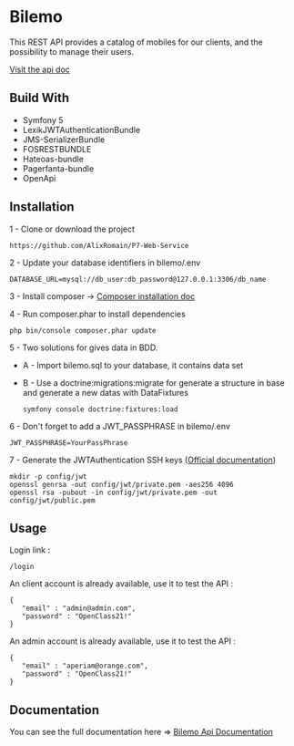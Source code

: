 # Bilemo




This REST API provides a catalog of mobiles for our clients, and the possibility to manage their users.

[Visit the api doc](https://bilemo.tabaz.fr/api/doc)

## Build With

- Symfony 5
- LexikJWTAuthenticationBundle
- JMS-SerializerBundle
- FOSRESTBUNDLE
- Hateoas-bundle
- Pagerfanta-bundle
- OpenApi


## Installation

1 - Clone or download the project

```https://github.com/AlixRomain/P7-Web-Service```

2 - Update your database identifiers in bilemo/.env

````DATABASE_URL=mysql://db_user:db_password@127.0.0.1:3306/db_name````

3 - Install composer -> [Composer installation doc](https://getcomposer.org/download/)

4 - Run composer.phar to install dependencies

```php bin/console composer.phar update```

5 - Two solutions for gives data in BDD.

- A - Import bilemo.sql to your database, it contains data set
- B - Use a doctrine:migrations:migrate for generate  a structure in base and generate a new datas with  DataFixtures
  
  ````symfony console doctrine:fixtures:load````


6 - Don't forget to add a JWT_PASSPHRASE in bilemo/.env

```JWT_PASSPHRASE=YourPassPhrase```

7 - Generate the JWTAuthentication SSH keys ([Official documentation](https://github.com/lexik/LexikJWTAuthenticationBundle/blob/master/Resources/doc/index.md#installation
))

 ```
 mkdir -p config/jwt
 openssl genrsa -out config/jwt/private.pem -aes256 4096
 openssl rsa -pubout -in config/jwt/private.pem -out config/jwt/public.pem
```

## Usage

Login link :

```/login```

An client account is already available, use it to test the API :

```
{
   "email" : "admin@admin.com",
   "password" : "OpenClass21!"
}
```

An admin account is already available, use it to test the API :

```
{
   "email" : "aperiam@orange.com",
   "password" : "OpenClass21!"
}
```

## Documentation

You can see the full documentation here => [Bilemo Api Documentation](https://bilemo.tabaz.fr/api/doc)

